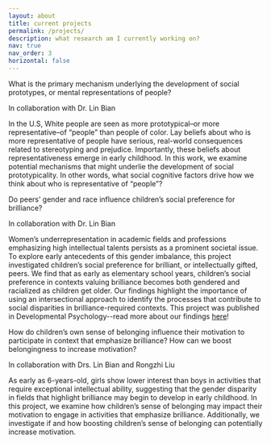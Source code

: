 ```yaml
---
layout: about
title: current projects
permalink: /projects/
description: what research am I currently working on?
nav: true
nav_order: 3
horizontal: false
---
```

What is the primary mechanism underlying the development of social prototypes, or mental representations of people?

In collaboration with Dr. Lin Bian  

In the U.S, White people are seen as more prototypical–or more representative–of “people” than people of color. Lay beliefs about who is more representative of people have serious, real-world consequences related to stereotyping and prejudice. Importantly, these beliefs about representativeness emerge in early childhood. In this work, we examine potential mechanisms that might underlie the development of social prototypicality. In other words, what social cognitive factors drive how we think about who is representative of “people”?  

Do peers’ gender and race influence children’s social preference for brilliance?  

In collaboration with Dr. Lin Bian   

Women’s underrepresentation in academic fields and professions emphasizing high intellectual talents persists as a prominent societal issue. To explore early antecedents of this gender imbalance, this project investigated children’s social preference for brilliant, or intellectually gifted, peers. We find that as early as elementary school years, children’s social preference in contexts valuing brilliance becomes both gendered and racialized as children get older. Our findings highlight the importance of using an intersectional approach to identify the processes that contribute to social disparities in brilliance-required contexts. This project was published in Developmental Psychology--read more about our findings [here](https://pubmed.ncbi.nlm.nih.gov/39172420/)!

How do children’s own sense of belonging influence their motivation to participate in context that emphasize brilliance? How can we boost belongingness to increase motivation?

In collaboration with Drs. Lin Bian and Rongzhi Liu

As early as 6-years-old, girls show lower interest than boys in activities that require exceptional intellectual ability, suggesting that the gender disparity in fields that highlight brilliance may begin to develop in early childhood.  In this project, we examine how children’s sense of belonging may impact their motivation to engage in activities that emphasize brilliance. Additionally, we investigate if and how boosting children’s sense of belonging can potentially increase motivation.   



